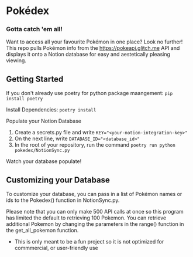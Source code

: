 # Pokédex
### Gotta catch 'em all!

Want to access all your favourite Pokémon in one place? Look no further!
This repo pulls Pokémon info from the https://pokeapi.glitch.me API and displays it onto a Notion database
for easy and aestetically pleasing viewing.

## Getting Started
If you don't already use poetry for python package maangement:
`pip install poetry`

Install Dependencies:
`poetry install`

Populate your Notion Database
1. Create a secrets.py file and write `KEY="<your-notion-integration-key>"`
2. On the next line, write `DATABASE_ID="<database_id>"`
3. In the root of your repository, run the command `poetry run python pokedex/NotionSync.py`

Watch your database populate!

## Customizing your Database
To customize your database, you can pass in a list of Pokémon names or ids to the Pokedex() function in NotionSync.py.

Please note that you can only make 500 API calls at once so this program has limited the default to retrieving 100 Pokemon. You can retrieve additional Pokemon by changing the parameters in the range() function in the get_all_pokemon function.

* This is only meant to be a fun project so it is not optimized for commmercial, or user-friendly use